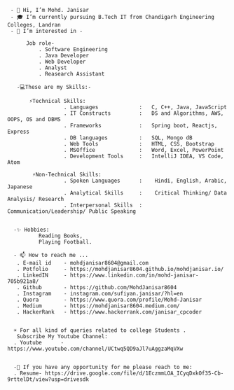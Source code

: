      - 👋 Hi, I’m Mohd. Janisar
     - 🎓 I’m currently pursuing B.Tech IT from Chandigarh Engineering Colleges, Landran
     - 👀 I’m interested in -
          
          Job role-
              . Software Engineering 
              . Java Developer
              . Web Developer
              . Analyst 
              . Reasearch Assistant
               
       -💻These are my Skills:-
           
           ⚡Technical Skills: 
                      . Languages             :   C, C++, Java, JavaScript 
                      . IT Constructs         :   DS and Algorithms, AWS, OOPS, OS and DBMS 
                      . Frameworks            :   Spring boot, Reactjs, Express
                      . DB languages          :   SQL, Mongo dB
                      . Web Tools             :   HTML, CSS, Bootstrap
                      . MSOffice              :   Word, Excel, PowerPoint
                      . Development Tools     :   IntelliJ IDEA, VS Code, Atom
    
            ⚡Non-Technical Skills:
                      . Spoken Languages      :    Hindi, English, Arabic, Japanese
                      . Analytical Skills     :    Critical Thinking/ Data Analysis/ Research
                      . Interpersonal Skills  :    Communication/Leadership/ Public Speaking


      -✨ Hobbies: 
              Reading Books, 
              Playing Football.
              
      - 📫 How to reach me ...
       . E-mail id    - mohdjanisar8604@gmail.com
       . Potfolio     - https://mohdjanisar8604.github.io/mohdjanisar.io/
       . LinkedIN     - https://www.linkedin.com/in/mohd-janisar-705b921a8/
       . Github       - https://github.com/MohdJanisar8604
       . Instagram    - instagram.com/sufiyan.janisar/?hl=en
       . Quora        - https://www.quora.com/profile/Mohd-Janisar
       . Medium       - https://mohdjanisar8604.medium.com/
       . HackerRank   - https://www.hackerrank.com/janisar_cpcoder
     
     
      ☀ For all kind of queries related to college Students . 
       Subscribe My Youtube Channel:
      . Youtube      - https://www.youtube.com/channel/UCtwq5QD9aJl7uAggzaMqVXw
      
      
      -🎫 If you have any opportunity for me please reach to me:
      . Resume- https://drive.google.com/file/d/1EczmmLOA_ICyqDxkOf35-Cb-9rttelDt/view?usp=drivesdk


